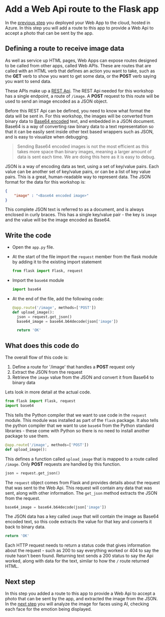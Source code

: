 # Add a Web Api route to the Flask app

In the [previous step](./DeployTheWebAppToTheCloud.md) you deployed your Web App to the cloud, hosted in Azure. In this step you will add a route to this app to provide a Web Api to accept a photo that can be sent by the app.

## Defining a route to receive image data

As well as service up HTML pages, Web Apps can expose routes designed to be called from other apps, called Web APIs. These are routes that are called with an HTML verb that defines an action you want to take, such as the **GET** verb to show you want to get some data, or the **POST** verb saying you want to send data.

These APIs make up a [REST Api](https://en.wikipedia.org/wiki/Representational_state_transfer). The REST Api needed for this workshop has a single endpoint, a route of `/image`. A **POST** request to this route will be used to send an image encoded as a JSON object.

Before this REST Api can be defined, you need to know what format the data will be sent in. For this workshop, the images will be converted from binary data to [Base64 encoded](https://en.wikipedia.org/wiki/Base64) text, and embedded in a JSON document. Base64 is a way of converting raw binary data to a text representation so that it can be easily sent inside other text based wrappers such as JSON, and is easy to visualize when debugging.

> Sending Base64 encoded images is not the most efficient as this takes more space than binary images, meaning a larger amount of data is sent each time. We are doing this here as it is easy to debug.

JSON is a way of encoding data as text, using a set of key/value pairs. Each value can be another set of key/value pairs, or can be a list of key value pairs. This is a great, human-readable way to represent data. The JSON format for the data for this workshop is:

```json
{
    "image" : "<Base64 encoded image>"
}
```

This complete JSON text is referred to as a document, and is always enclosed in curly braces. This has a single key/value pair - the key is `image` and the value will be the image encoded as Base64.

## Write the code

* Open the `app.py` file.
* At the start of the file import the `request` member from the flask module by adding it to the existing import statement
  
  ```python
  from flask import Flask, request
  ```

* Import the `base64` module
  
  ```python
  import base64
  ```

* At the end of the file, add the following code:
  
  ```python
  @app.route('/image', methods=['POST'])
  def upload_image():
    json = request.get_json()
    base64_image = base64.b64decode(json['image'])

    return 'OK'
  ```

## What does this code do

The overall flow of this code is:

1. Define a route for '/image' that handles a **POST** request only
2. Extract the JSON from the request
3. Retrieve the `image` value from the JSON and convert it from Base64 to binary data

Lets look in more detail at the actual code.

```python
from flask import Flask, request
import base64
```

This tells the Python compiler that we want to use code in the `request` module. This module was installed as part of the `flask` package. It also tells the python compiler that we want to use `base64` from the Python standard libraries - these come with Python so there is no need to install another package to use them.

```python
@app.route('/image', methods=['POST'])
def upload_image():
```

This defines a function called `upload_image` that is mapped to a route called `/image`. Only **POST** requests are handled by this function.

```python
json = request.get_json()
```

The `request` object comes from Flask and provides details about the request that was sent to the Web Api. This request will contain any data that was sent, along with other information. The `get_json` method extracts the JSON from the request.

```python
base64_image = base64.b64decode(json['image'])
```

The JSON data has a key called `image` that will contain the image as Base64 encoded text, so this code extracts the value for that key and converts it back to binary data.

```python
return 'OK'
```

Each HTTP request needs to return a status code that gives information about the request - such as 200 to say everything worked or 404 to say the route hasn't been found. Returning text sends a 200 status to say the Api worked, along with data for the text, similar to how the `/` route returned HTML.

## Next step

In this step you added a route to this app to provide a Web Api to accept a photo that can be sent by the app, and extracted the image from the JSON. In the [next step](./AnalyseThePhotoUsingAI.md) you will analyze the image for faces using AI, checking each face for the emotion being displayed.
